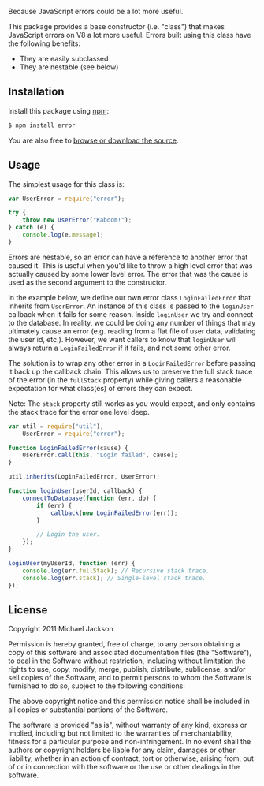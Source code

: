 Because JavaScript errors could be a lot more useful.

This package provides a base constructor (i.e. "class") that makes JavaScript
errors on V8 a lot more useful. Errors built using this class have the following
benefits:

  - They are easily subclassed
  - They are nestable (see below)

## Installation

Install this package using [npm](http://npmjs.org):

``` bash
$ npm install error
```

You are also free to [browse or download the source](https://github.com/mjijackson/error).

## Usage

The simplest usage for this class is:

``` javascript
var UserError = require("error");

try {
    throw new UserError("Kaboom!");
} catch (e) {
    console.log(e.message);
}
```

Errors are nestable, so an error can have a reference to another error that
caused it. This is useful when you'd like to throw a high level error that was
actually caused by some lower level error. The error that was the cause is used
as the second argument to the constructor.

In the example below, we define our own error class `LoginFailedError` that
inherits from `UserError`. An instance of this class is passed to the
`loginUser` callback when it fails for some reason. Inside `loginUser` we try
and connect to the database. In reality, we could be doing any number of things
that may ultimately cause an error (e.g. reading from a flat file of user data,
validating the user id, etc.). However, we want callers to know that `loginUser`
will always return a `LoginFailedError` if it fails, and not some other error.

The solution is to wrap any other error in a `LoginFailedError` before passing
it back up the callback chain. This allows us to preserve the full stack trace
of the error (in the `fullStack` property) while giving callers a reasonable
expectation for what class(es) of errors they can expect.

Note: The `stack` property still works as you would expect, and only contains
the stack trace for the error one level deep.

``` javascript
var util = require("util"),
    UserError = require("error");

function LoginFailedError(cause) {
    UserError.call(this, "Login failed", cause);
}

util.inherits(LoginFailedError, UserError);

function loginUser(userId, callback) {
    connectToDatabase(function (err, db) {
        if (err) {
            callback(new LoginFailedError(err));
        }

        // Login the user.
    });
}

loginUser(myUserId, function (err) {
    console.log(err.fullStack); // Recursive stack trace.
    console.log(err.stack); // Single-level stack trace.
});
```

## License

Copyright 2011 Michael Jackson

Permission is hereby granted, free of charge, to any person obtaining a copy
of this software and associated documentation files (the "Software"), to deal
in the Software without restriction, including without limitation the rights
to use, copy, modify, merge, publish, distribute, sublicense, and/or sell
copies of the Software, and to permit persons to whom the Software is
furnished to do so, subject to the following conditions:

The above copyright notice and this permission notice shall be included in
all copies or substantial portions of the Software.

The software is provided "as is", without warranty of any kind, express or
implied, including but not limited to the warranties of merchantability,
fitness for a particular purpose and non-infringement. In no event shall the
authors or copyright holders be liable for any claim, damages or other
liability, whether in an action of contract, tort or otherwise, arising from,
out of or in connection with the software or the use or other dealings in
the software.

